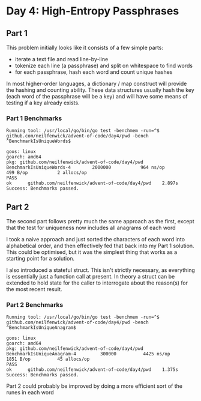 # Day 4: High-Entropy Passphrases

## Part 1

This problem initially looks like it consists of a few simple parts:

- iterate a text file and read line-by-line
- tokenize each line (a passphrase) and split on whitespace to find words
- for each passphrase, hash each word and count unique hashes

In most higher-order languages, a dictionary / map construct will provide
the hashing and counting ability. These data structures usually hash the key
(each word of the passphrase will be a key) and will have some means of testing if a key already exists.

### Part 1 Benchmarks

```text
Running tool: /usr/local/go/bin/go test -benchmem -run=^$ github.com/neilfenwick/advent-of-code/day4/pwd -bench ^BenchmarkIsUniqueWords$

goos: linux
goarch: amd64
pkg: github.com/neilfenwick/advent-of-code/day4/pwd
BenchmarkIsUniqueWords-4        2000000           964 ns/op         499 B/op           2 allocs/op
PASS
ok      github.com/neilfenwick/advent-of-code/day4/pwd    2.897s
Success: Benchmarks passed.
```

## Part 2

The second part follows pretty much the same approach as the first, except that the test for uniqueness now includes all anagrams of each word

I took a naive approach and just sorted the characters of each word into alphabetical order, and then effectively fed that back into my Part 1 solution.  This could be optimised, but it was the simplest thing that works as a starting point for a solution.

I also introduced a stateful struct.  This isn't strictly necessary, as everything is essentially just a function call at present.  In theory a struct can be extended to hold state for the caller to interrogate about the reason(s) for the most recent result.

### Part 2 Benchmarks

```text
Running tool: /usr/local/go/bin/go test -benchmem -run=^$ github.com/neilfenwick/advent-of-code/day4/pwd -bench ^BenchmarkIsUniqueAnagram$

goos: linux
goarch: amd64
pkg: github.com/neilfenwick/advent-of-code/day4/pwd
BenchmarkIsUniqueAnagram-4         300000          4425 ns/op        1851 B/op          45 allocs/op
PASS
ok      github.com/neilfenwick/advent-of-code/day4/pwd    1.375s
Success: Benchmarks passed.
```

Part 2 could probably be improved by doing a more efficient sort of the runes in each word